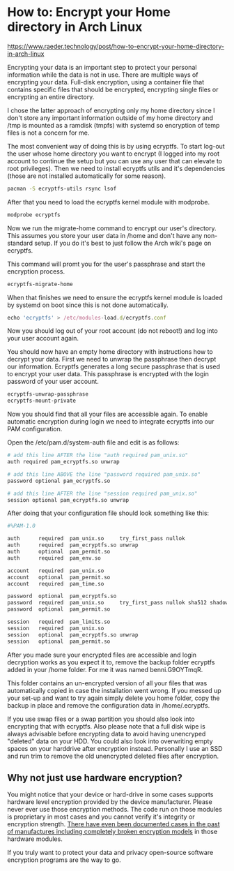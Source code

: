 # How to: Encrypt your Home directory in Arch Linux

https://www.raeder.technology/post/how-to-encrypt-your-home-directory-in-arch-linux

Encrypting your data is an important step to protect your personal information while the data is not in use. There are multiple ways of encrypting your data. Full-disk encryption, using a container file that contains specific files that should be encrypted, encrypting single files or encrypting an entire directory.

I chose the latter approach of encrypting only my home directory since I don't store any important information outside of my home directory and /tmp is mounted as a ramdisk (tmpfs) with systemd so encryption of temp files is not a concern for me.

The most convenient way of doing this is by using ecryptfs. To start log-out the user whose home directory you want to encrypt (I logged into my root account to continue the setup but you can use any user that can elevate to root privileges). Then we need to install ecryptfs utils and it's dependencies (those are not installed automatically for some reason).

```bash
pacman -S ecryptfs-utils rsync lsof
```

After that you need to load the ecryptfs kernel module with modprobe.

```bash
modprobe ecryptfs
```

Now we run the migrate-home command to encrypt our user's directory. This assumes you store your user data in /home and don't have any non-standard setup. If you do it's best to just follow the Arch wiki's page on ecryptfs.

This command will promt you for the user's passphrase and start the encryption process.

```bash
ecryptfs-migrate-home
```

When that finishes we need to ensure the ecryptfs kernel module is loaded by systemd on boot since this is not done automatically.

```javascript
echo 'ecryptfs' > /etc/modules-load.d/ecryptfs.conf
```

Now you should log out of your root account (do not reboot!) and log into your user account again.

You should now have an empty home directory with instructions how to decrypt your data. First we need to unwrap the passphrase then decrypt our information. Ecryptfs generates a long secure passphrase that is used to encrypt your user data. This passphrase is encrypted with the login password of your user account.

```bash
ecryptfs-unwrap-passphrase
ecryptfs-mount-private
```

Now you should find that all your files are accessible again. To enable automatic encryption during login we need to integrate ecryptfs into our PAM configuration.

Open the /etc/pam.d/system-auth file and edit is as follows:

```bash
# add this line AFTER the line "auth required pam_unix.so"
auth required pam_ecryptfs.so unwrap

# add this line ABOVE the line "password required pam_unix.so"
password optional pam_ecryptfs.so

# add this line AFTER the line "session required pam_unix.so"
session optional pam_ecryptfs.so unwrap
```

After doing that your configuration file should look something like this:

```bash
#%PAM-1.0

auth      required  pam_unix.so     try_first_pass nullok
auth      required  pam_ecryptfs.so unwrap
auth      optional  pam_permit.so
auth      required  pam_env.so

account   required  pam_unix.so
account   optional  pam_permit.so
account   required  pam_time.so

password  optional  pam_ecryptfs.so
password  required  pam_unix.so     try_first_pass nullok sha512 shadow
password  optional  pam_permit.so

session   required  pam_limits.so
session   required  pam_unix.so
session   optional  pam_ecryptfs.so unwrap
session   optional  pam_permit.so
```

After you made sure your encrypted files are accessible and login decryption works as you expect it to, remove the backup folder ecryptfs added in your /home folder. For me it was named benni.G9OYTmqR.

This folder contains an un-encrypted version of all your files that was automatically copied in case the installation went wrong. If you messed up your set-up and want to try again simply delete you home folder, copy the backup in place and remove the configuration data in /home/.ecryptfs.

If you use swap files or a swap partition you should also look into encrypting that with ecryptfs. Also please note that a full disk wipe is always advisable before encrypting data to avoid having unencryped "deleted" data on your HDD. You could also look into overwriting empty spaces on your harddrive after encryption instead. Personally I use an SSD and run trim to remove the old unencrypted deleted files after encryption.

## Why not just use hardware encryption?

You might notice that your device or hard-drive in some cases supports hardware level encryption provided by the device manufacturer. Please never ever use those encryption methods. The code run on those modules is proprietary in most cases and you cannot verify it's integrity or encryption strength. [There have even been documented cases in the past of manufactures including completely broken encryption models](https://www.tomshardware.com/news/crucial-samsung-ssd-encryption-bypassed,38025.html) in those hardware modules.

If you truly want to protect your data and privacy open-source software encryption programs are the way to go.